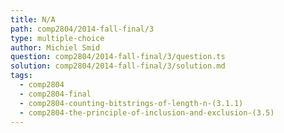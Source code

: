 ```yaml
---
title: N/A
path: comp2804/2014-fall-final/3
type: multiple-choice
author: Michiel Smid
question: comp2804/2014-fall-final/3/question.ts
solution: comp2804/2014-fall-final/3/solution.md
tags:
  - comp2804
  - comp2804-final
  - comp2804-counting-bitstrings-of-length-n-(3.1.1)
  - comp2804-the-principle-of-inclusion-and-exclusion-(3.5)
---
```

